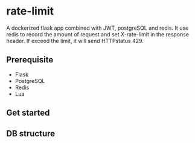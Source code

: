 # rate-limit

A dockerized flask app combined with JWT, postgreSQL and redis. 
It use redis to record the amount of request and set X-rate-limit in the response header. If exceed the limit, it will send HTTPstatus 429.

## Prerequisite
- Flask
- PostgreSQL
- Redis
- Lua

## Get started

## DB structure
